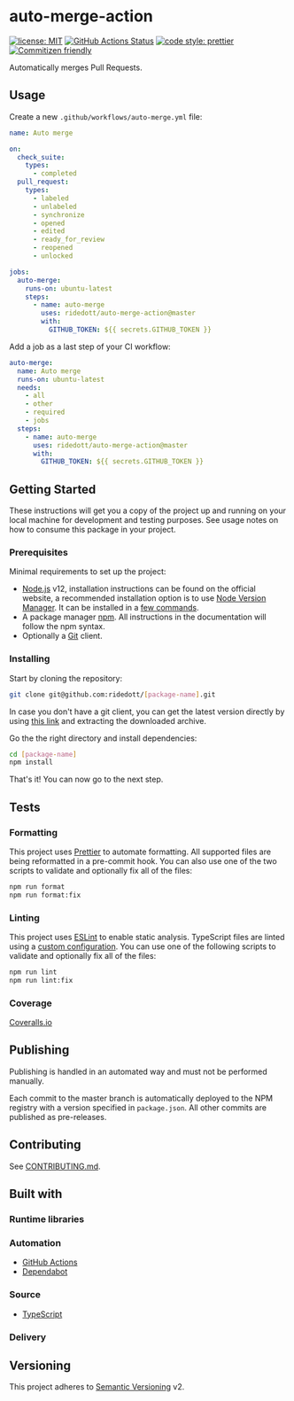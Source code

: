 # auto-merge-action

[![license: MIT](https://img.shields.io/github/license/ridedott/eslint-config)](https://github.com/ridedott/eslint-config/blob/master/LICENSE)
[![GitHub Actions Status](https://github.com/ridedott/auto-merge-action/workflows/Continuous%20Integration/badge.svg?branch=master)](https://github.com/ridedott/npm-package-template/actions)
[![code style: prettier](https://img.shields.io/badge/code_style-prettier-ff69b4.svg)](https://github.com/prettier/prettier)
[![Commitizen friendly](https://img.shields.io/badge/commitizen-friendly-brightgreen.svg)](http://commitizen.github.io/cz-cli/)

Automatically merges Pull Requests.

## Usage

Create a new `.github/workflows/auto-merge.yml` file:

```yaml
name: Auto merge

on:
  check_suite:
    types:
      - completed
  pull_request:
    types:
      - labeled
      - unlabeled
      - synchronize
      - opened
      - edited
      - ready_for_review
      - reopened
      - unlocked

jobs:
  auto-merge:
    runs-on: ubuntu-latest
    steps:
      - name: auto-merge
        uses: ridedott/auto-merge-action@master
        with:
          GITHUB_TOKEN: ${{ secrets.GITHUB_TOKEN }}
```

Add a job as a last step of your CI workflow:

```yaml
auto-merge:
  name: Auto merge
  runs-on: ubuntu-latest
  needs:
    - all
    - other
    - required
    - jobs
  steps:
    - name: auto-merge
      uses: ridedott/auto-merge-action@master
      with:
        GITHUB_TOKEN: ${{ secrets.GITHUB_TOKEN }}
```

## Getting Started

These instructions will get you a copy of the project up and running on your
local machine for development and testing purposes. See usage notes on how to
consume this package in your project.

<!-- Instructions -->

### Prerequisites

Minimal requirements to set up the project:

- [Node.js](https://nodejs.org/en) v12, installation instructions can be found
  on the official website, a recommended installation option is to use
  [Node Version Manager](https://github.com/creationix/nvm#readme). It can be
  installed in a
  [few commands](https://nodejs.org/en/download/package-manager/#nvm).
- A package manager [npm](https://www.npmjs.com). All instructions in the
  documentation will follow the npm syntax.
- Optionally a [Git](https://git-scm.com) client.

### Installing

Start by cloning the repository:

```bash
git clone git@github.com:ridedott/[package-name].git
```

In case you don't have a git client, you can get the latest version directly by
using [this link](https://github.com/ridedott/[package-name]/archive/master.zip)
and extracting the downloaded archive.

Go the the right directory and install dependencies:

```bash
cd [package-name]
npm install
```

That's it! You can now go to the next step.

## Tests

### Formatting

This project uses [Prettier](https://prettier.io) to automate formatting. All
supported files are being reformatted in a pre-commit hook. You can also use one
of the two scripts to validate and optionally fix all of the files:

```bash
npm run format
npm run format:fix
```

### Linting

This project uses [ESLint](https://eslint.org) to enable static analysis.
TypeScript files are linted using a [custom configuration](./.eslintrc). You can
use one of the following scripts to validate and optionally fix all of the
files:

```bash
npm run lint
npm run lint:fix
```

### Coverage

[Coveralls.io](https://coveralls.io)

## Publishing

Publishing is handled in an automated way and must not be performed manually.

Each commit to the master branch is automatically deployed to the NPM registry
with a version specified in `package.json`. All other commits are published as
pre-releases.

## Contributing

See [CONTRIBUTING.md](./CONTRIBUTING.md).

## Built with

### Runtime libraries

### Automation

- [GitHub Actions](https://github.com/features/actions)
- [Dependabot](https://dependabot.com/)

### Source

- [TypeScript](https://www.typescriptlang.org)

### Delivery

## Versioning

This project adheres to [Semantic Versioning](http://semver.org) v2.
